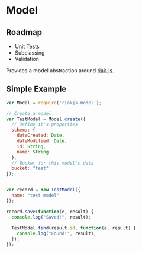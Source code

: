 Model
============

Roadmap
-------

* Unit Tests
* Subclassing
* Validation



Provides a model abstraction around [riak-js](http://riakjs.org/).


Simple Example
--------------

``` javascript
var Model = require('riakjs-model');

// Create a model
var TestModel = Model.create({
  // Define it's properties
  schema: {
    dateCreated: Date,
    dateModified: Date,
    id: String,
    name: String
  },
  // Bucket for this model's data
  bucket: "test"
});


var record = new TestModel({
  name: "test model"
});

record.save(function(e, result) {
  console.log("Saved!", result);
  
  TestModel.find(result.id, function(e, result) {
    console.log("Found!", result);
  });
});
```
